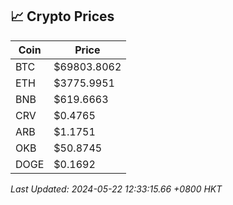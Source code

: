 ## 📈 Crypto Prices

| Coin | Price |
| ---- | ----- |
| BTC | $69803.8062 |
| ETH | $3775.9951 |
| BNB | $619.6663 |
| CRV | $0.4765 |
| ARB | $1.1751 |
| OKB | $50.8745 |
| DOGE | $0.1692 |

_Last Updated: 2024-05-22 12:33:15.66 +0800 HKT_